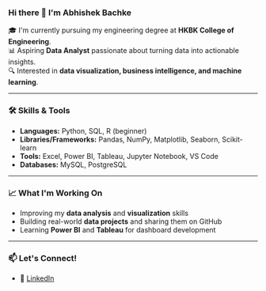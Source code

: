 ### Hi there 👋 I'm Abhishek Bachke

🎓 I'm currently pursuing my engineering degree at **HKBK College of Engineering**.  
📊 Aspiring **Data Analyst** passionate about turning data into actionable insights.  
🔍 Interested in **data visualization, business intelligence, and machine learning**.

---

### 🛠️ Skills & Tools

- **Languages:** Python, SQL, R (beginner)
- **Libraries/Frameworks:** Pandas, NumPy, Matplotlib, Seaborn, Scikit-learn
- **Tools:** Excel, Power BI, Tableau, Jupyter Notebook, VS Code
- **Databases:** MySQL, PostgreSQL

---

### 📈 What I'm Working On

- Improving my **data analysis** and **visualization** skills  
- Building real-world **data projects** and sharing them on GitHub  
- Learning **Power BI** and **Tableau** for dashboard development

---

### 📫 Let's Connect!

- 💼 [LinkedIn]() 

